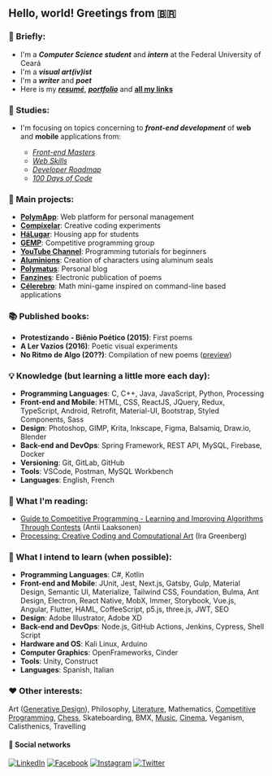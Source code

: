 ## Hello, world! Greetings from 🇧🇷

### 📌 Briefly:

- I'm a ***Computer Science student*** and ***intern*** at the Federal University of Ceará
- I'm a ***visual art(iv)ist***
- I'm a ***writer*** and ***poet***
- Here is my ***[resumé](https://drive.google.com/file/d/1bOFjCfhoyabvcZ7LXf5T3EtY9h6umsaR/view)***, ***[portfolio](https://danielbrito.github.io/home/)*** and **[all my links](https://allmylinks.com/danielbrito)**

### 🎯 Studies:

- I'm focusing on topics concerning to ***front-end development*** of **web** and **mobile** applications from:

  - *[Front-end Masters](https://frontendmasters.com/books/front-end-handbook/2019/)*
  - *[Web Skills](https://andreasbm.github.io/web-skills/)*
  - *[Developer Roadmap](https://roadmap.sh/)*
  - *[100 Days of Code](https://github.com/nas5w/100-days-of-code-frontend)*

### 🚀 Main projects:

- **[PolymApp](https://github.com/DanielBrito/polymapp)**: Web platform for personal management
- **[Compixelar](https://medium.com/compixelar)**: Creative coding experiments
- **[HáLugar](https://github.com/HaLugar)**: Housing app for students
- **[GEMP](https://github.com/GEMP-UFC-Crateus)**: Competitive programming group
- **[YouTube Channel](https://www.youtube.com/user/59336197)**: Programming tutorials for beginners
- **[Aluminions](https://www.instagram.com/aluminions.13/)**: Creation of characters using aluminum seals
- **[Polymatus](http://daniel-brito.blogspot.com.br/)**: Personal blog
- **[Fanzines](https://issuu.com/daniel.brito)**: Electronic publication of poems 
- **[Célerebro](https://github.com/DanielBrito/celerebro)**: Math mini-game inspired on command-line based applications

### 📚 Published books:

- **Protestizando - Biênio Poético (2015)**: First poems
- **A Ler Vazios (2016)**: Poetic visual experiments
- **No Ritmo de Algo (20??)**: Compilation of new poems ([preview](https://github.com/DanielBrito/no-ritmo-de-algo))

### 💡 Knowledge (but learning a little more each day):

- **Programming Languages**: C, C++, Java, JavaScript, Python, Processing 
- **Front-end and Mobile**: HTML, CSS, ReactJS, JQuery, Redux, TypeScript, Android, Retrofit, Material-UI, Bootstrap, Styled Components, Sass 
- **Design**: Photoshop, GIMP, Krita, Inkscape, Figma, Balsamiq, Draw.io, Blender 
- **Back-end and DevOps**: Spring Framework, REST API, MySQL, Firebase, Docker 
- **Versioning**: Git, GitLab, GitHub 
- **Tools**: VSCode, Postman, MySQL Workbench 
- **Languages**: English, French

### 👀 What I'm reading:

- [Guide to Competitive Programming - Learning and Improving Algorithms Through Contests](https://link.springer.com/book/10.1007/978-3-319-72547-5) (Antii Laaksonen)
- [Processing: Creative Coding and Computational Art](https://books.google.com.br/books/about/Processing.html?id=TKgfVpWPb0sC&printsec=frontcover&source=kp_read_button&redir_esc=y#v=onepage&q&f=false) (Ira Greenberg)

### 🧠 What I intend to learn (when possible):

- **Programming Languages**: C#, Kotlin
- **Front-end and Mobile**: JUnit, Jest, Next.js, Gatsby, Gulp, Material Design, Semantic UI, Materialize, Tailwind CSS, Foundation, Bulma, Ant Design, Electron, React Native, MobX, Immer, Storybook, Vue.js, Angular, Flutter, HAML, CoffeeScript, p5.js, three.js, JWT, SEO
- **Design**: Adobe Illustrator, Adobe XD
- **Back-end and DevOps**: Node.js, GitHub Actions, Jenkins, Cypress, Shell Script  
- **Hardware and OS**: Kali Linux, Arduino
- **Computer Graphics**: OpenFrameworks, Cinder
- **Tools**: Unity, Construct
- **Languages**: Spanish, Italian

### ❤️ Other interests:

Art ([Generative Design](https://github.com/DanielBrito/generative-design)), Philosophy, [Literature](https://www.skoob.com.br/usuario/1021319-dan), Mathematics, [Competitive Programming](https://github.com/DanielBrito/competitive-programming), [Chess](https://lichess.org/@/danielbrito41), Skateboarding, BMX, [Music](https://open.spotify.com/user/xb93kruabsjskn5chjqo127ep?si=oWza3WozRimzC7rt965_ww), [Cinema](https://filmow.com/usuario/daniel_brito/), Veganism, Calisthenics, Travelling

#### 🤝 Social networks

[![LinkedIn](https://img.shields.io/static/v1?label=&message=LinkedIn%20&color=2867B2&logo=LinkedIn&style=flat-square&logoColor=white)](https://www.linkedin.com/in/daniel-brito)
[![Facebook](https://img.shields.io/static/v1?label=&message=Facebook%20&color=0078FF&logo=Facebook&style=flat-square&logoColor=white)](https://www.facebook.com/daniel.brito.jumper)
[![Instagram](https://img.shields.io/static/v1?label=&message=Instagram%20&color=ff69b4&logo=Instagram&style=flat-square&logoColor=white)](https://www.instagram.com/danielbrito41/)
[![Twitter](https://img.shields.io/static/v1?label=&message=Twitter%20&color=1DA1F2&logo=Twitter&style=flat-square&logoColor=white)](https://twitter.com/danielhbrito)
